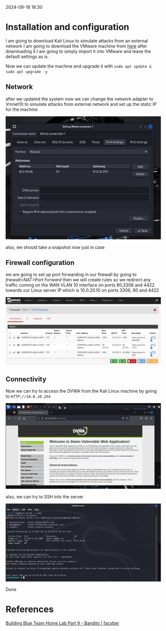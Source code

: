 2024-09-18 18:30


# Installation and configuration 

I am going to download Kali Linux to simulate attacks from an external network  I am going to download the VMware machine from [here](https://www.kali.org/get-kali/#kali-virtual-machines) after downloading it I am going to simply import it into VMware and leave the default settings as is.

Now we can update the machine and upgrade it with `sudo apt update & sudo apt upgrade -y`

## Network

after we updated the system now we can change the network adapter to Vmnet10 to simulate attacks from external network and set up the static IP for the machine 

![[image74.png]](/Attachment/image74.png)

also, we should take a snapshot now just in case 

## Firewall configuration

 we are going to set up port forwarding in our firewall by going to _friewall>NAT>Port Forward_ then we will create rules so we redirect any traffic coming on the WAN VLAN 10 interface on ports 80,3306 and 4422 towards our Linux server IP which is 10.0.20.10 on ports 3306, 80 and 4422 
 
 ![[image75.png]](/Attachment/image75.png)

## Connectivity 

Now we can try to access the DVWA from the Kali Linux machine by going to *`HTTP://10.0.10.254`* 

![[image66.png]](/Attachment/image66.png)

also, we can try to SSH into the server 

![[image76.png]](/Attachment/image76.png)

Done
# References 

[Building Blue Team Home Lab Part 9 - Bandito | facyber](https://facyber.me/posts/blue-team-lab-guide-part-9/)
